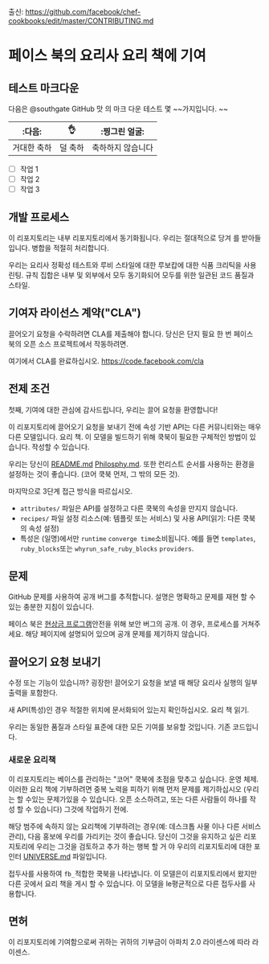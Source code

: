 출신: https://github.com/facebook/chef-cookbooks/edit/master/CONTRIBUTING.md

# 페이스 북의 요리사 요리 책에 기여

## 테스트 마크다운

다음은 @southgate GitHub 맛 의 마크 다운 테스트 몇 ~~가지입니다. ~~ 

:다음: | :ok_hand: | :찡그린 얼굴: |
---------|----------|----------|
거대한 축하  | 덜 축하 | 축하하지 않습니다

- [ ] 작업 1
- [ ] 작업 2
- [ ] 작업 3

## 개발 프로세스
이 리포지토리는 내부 리포지토리에서 동기화됩니다. 우리는 절대적으로 당겨 를 받아들입니다.
병합을 적절히 처리합니다.

우리는 요리사 정확성 테스트와 루비 스타일에 대한 루보캅에 대한 식품 크리틱을 사용
린팅. 규칙 집합은 내부 및 외부에서 모두 동기화되어
모두를 위한 일관된 코드 품질과 스타일.

## 기여자 라이선스 계약("CLA")
끌어오기 요청을 수락하려면 CLA를 제출해야 합니다. 당신은 단지 필요
한 번 페이스 북의 오픈 소스 프로젝트에서 작동하려면.

여기에서 CLA를 완료하십시오. <https://code.facebook.com/cla>

## 전제 조건
첫째, 기여에 대한 관심에 감사드립니다, 우리는 끌어 요청을 환영합니다!

이 리포지토리에 끌어오기 요청을 보내기 전에
속성 기반 API는 다른 커뮤니티와는 매우 다른 모델입니다.
요리 책. 이 모델을 빌드하기 위해 쿡북이 필요한 구체적인 방법이 있습니다.
작성할 수 있습니다.

우리는 당신이 [README.md](README.md)
[Philosphy.md](https://github.com/facebook/chef-utils/blob/master/Philosophy.md).
또한 런리스트 순서를 사용하는 환경을 설정하는 것이 좋습니다.
(코어 쿡북 먼저, 그 밖의 모든 것).

마지막으로 3단계 접근 방식을 따르십시오.

 * `attributes/` 파일은 API를 설정하고 다른 쿡북의 속성을 만지지 않습니다.
 * `recipes/` 파일 설정 리소스(예: 템플릿 또는 서비스) 및 사용
   API(읽기: 다른 쿡북의 속성 설정)
 * 특성은 (일명)에서만 `runtime`  `converge time`소비됩니다.
   예를 들면  `templates`,  `ruby_blocks`또는 `whyrun_safe_ruby_blocks` 
   `providers`.

## 문제
GitHub 문제를 사용하여 공개 버그를 추적합니다. 설명은
명확하고 문제를 재현 할 수있는 충분한 지침이 있습니다.

페이스 북은 [현상금 프로그램](https://www.facebook.com/whitehat/)안전을 위해
보안 버그의 공개. 이 경우, 프로세스를 거쳐주세요.
해당 페이지에 설명되어 있으며 공개 문제를 제기하지 않습니다.

## 끌어오기 요청 보내기

수정 또는 기능이 있습니까? 굉장한! 끌어오기 요청을 보낼 때
해당 요리사 실행의 일부 출력을 포함한다.

새 API(특성)인 경우 적절한 위치에 문서화되어 있는지 확인하십시오.
요리 책 읽기.

우리는 동일한 품질과 스타일 표준에 대한 모든 기여를 보유할 것입니다.
기존 코드입니다.


### 새로운 요리책

이 리포지토리는 베이스를 관리하는 "코어" 쿡북에 초점을 맞추고 싶습니다.
운영 체제. 이러한 요리 책에 기부하려면
중복 노력을 피하기 위해 먼저 문제를 제기하십시오 (우리는 할 수있는 문제가있을 수 있습니다.
오픈 소스하려고, 또는 다른 사람들이 하나를 작성 할 수 있습니다) 그것에 작업하기 전에.

해당 범주에 속하지 않는 요리책에 기부하려는 경우(예:
데스크톱 사물 이나 다른 서비스 관리), 다음 홍보에 우리를 가리키는 것이 좋습니다.
당신이 그것을 유지하고 싶은 리포지토리에 우리는 그것을 검토하고 추가 하는 행복 할 거 야
우리의 리포지토리에 대한 포인터 
[UNIVERSE.md](https://github.com/facebook/chef-cookbooks/blob/master/UNIVERSE.md)
파일입니다.

접두사를 사용하여 `fb_`적합한 쿡북을 나타냅니다.
이 모델은이 리포지토리에서 왔지만 다른 곳에서 요리 책을 게시 할 수 있습니다.
이 모델을 le평균적으로 다른 접두사를 사용합니다.

## 면허
이 리포지토리에 기여함으로써 귀하는 귀하의 기부금이
아파치 2.0 라이센스에 따라 라이센스.
